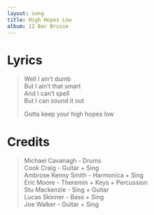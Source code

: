 ```yaml
---
layout: song
title: High Hopes Low
album: 12 Bar Bruise
---
```


# Lyrics

> Well I ain’t dumb   
> But I ain’t that smart   
> And I can’t spell   
> But I can sound it out   
>    
> Gotta keep your high hopes low   

# Credits

> Michael Cavanagh - Drums  
> Cook Craig - Guitar + Sing  
> Ambrose Kenny Smith - Harmonica + Sing  
> Eric Moore - Theremin + Keys + Percussion  
> Stu Mackenzie - Sing + Guitar  
> Lucas Skinner - Bass + Sing  
> Joe Walker - Guitar + Sing  
